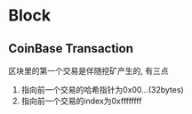 # Block

## CoinBase Transaction

区块里的第一个交易是伴随挖矿产生的, 有三点

1. 指向前一个交易的哈希指针为0x00...(32bytes)
2. 指向前一个交易的index为0xffffffff